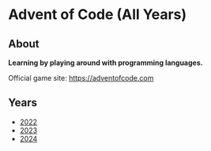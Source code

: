 # Advent of Code (All Years)

## About

**Learning by playing around with programming languages.**

Official game site: https://adventofcode.com


## Years

- [2022](./2022)
- [2023](./2023)
- [2024](./2024)
